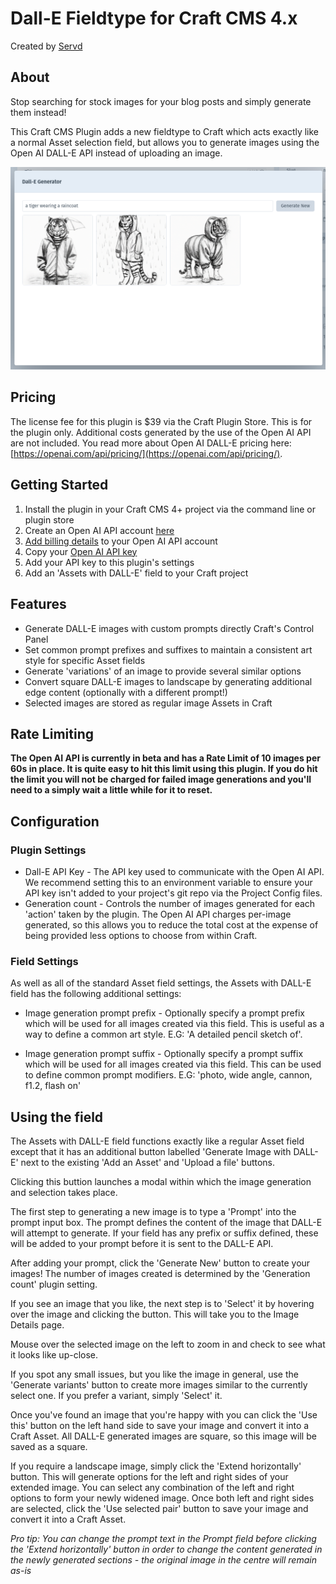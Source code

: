 # Dall-E Fieldtype for Craft CMS 4.x

Created by [Servd](https://servd.host)

## About

Stop searching for stock images for your blog posts and simply generate them instead!

This Craft CMS Plugin adds a new fieldtype to Craft which acts exactly like a normal Asset selection field, but allows you to generate images using the Open AI DALL-E API instead of uploading an image.

<img src="./images/screenshot.png" width="600">

## Pricing

The license fee for this plugin is $39 via the Craft Plugin Store. This is for the plugin only. Additional costs generated by the use of the Open AI API are not included. You read more about Open AI DALL-E pricing here: [https://openai.com/api/pricing/](https://openai.com/api/pricing/).

## Getting Started

1. Install the plugin in your Craft CMS 4+ project via the command line or plugin store
2. Create an Open AI API account [here](https://openai.com/api/)
3. [Add billing details](https://beta.openai.com/account/billing/overview) to your Open AI API account
4. Copy your [Open AI API key](https://beta.openai.com/account/api-keys)
5. Add your API key to this plugin's settings
6. Add an 'Assets with DALL-E' field to your Craft project

## Features

- Generate DALL-E images with custom prompts directly Craft's Control Panel
- Set common prompt prefixes and suffixes to maintain a consistent art style for specific Asset fields
- Generate 'variations' of an image to provide several similar options
- Convert square DALL-E images to landscape by generating additional edge content (optionally with a different prompt!)
- Selected images are stored as regular image Assets in Craft

## Rate Limiting

**The Open AI API is currently in beta and has a Rate Limit of 10 images per 60s in place. It is quite easy to hit this limit using this plugin. If you do hit the limit you will not be charged for failed image generations and you'll need to a simply wait a little while for it to reset.**

## Configuration

### Plugin Settings

- Dall-E API Key - The API key used to communicate with the Open AI API. We recommend setting this to an environment variable to ensure your API key isn't added to your project's git repo via the Project Config files.
- Generation count - Controls the number of images generated for each 'action' taken by the plugin. The Open AI API charges per-image generated, so this allows you to reduce the total cost at the expense of being provided less options to choose from within Craft.

### Field Settings

As well as all of the standard Asset field settings, the Assets with DALL-E field has the following additional settings:

- Image generation prompt prefix - Optionally specify a prompt prefix which will be used for all images created via this field. This is useful as a way to define a common art style. E.G: 'A detailed pencil sketch of'.

- Image generation prompt suffix - Optionally specify a prompt suffix which will be used for all images created via this field. This can be used to define common prompt modifiers. E.G: 'photo, wide angle, cannon, f1.2, flash on'

## Using the field

The Assets with DALL-E field functions exactly like a regular Asset field except that it has an additional button labelled 'Generate Image with DALL-E' next to the existing 'Add an Asset' and 'Upload a file' buttons.

Clicking this buttion launches a modal within which the image generation and selection takes place.

The first step to generating a new image is to type a 'Prompt' into the prompt input box. The prompt defines the content of the image that DALL-E will attempt to generate. If your field has any prefix or suffix defined, these will be added to your prompt before it is sent to the DALL-E API.

After adding your prompt, click the 'Generate New' button to create your images! The number of images created is determined by the 'Generation count' plugin setting.

If you see an image that you like, the next step is to 'Select' it by hovering over the image and clicking the button. This will take you to the Image Details page.

Mouse over the selected image on the left to zoom in and check to see what it looks like up-close. 

If you spot any small issues, but you like the image in general, use the 'Generate variants' button to create more images similar to the currently select one. If you prefer a variant, simply 'Select' it.

Once you've found an image that you're happy with you can click the 'Use this' button on the left hand side to save your image and convert it into a Craft Asset. All DALL-E generated images are square, so this image will be saved as a square.

If you require a landscape image, simply click the 'Extend horizontally' button. This will generate options for the left and right sides of your extended image. You can select any combination of the left and right options to form your newly widened image. Once both left and right sides are selected, click the 'Use selected pair' button to save your image and convert it into a Craft Asset.

*Pro tip: You can change the prompt text in the Prompt field before clicking the 'Extend horizontally' button in order to change the content generated in the newly generated sections - the original image in the centre will remain as-is*